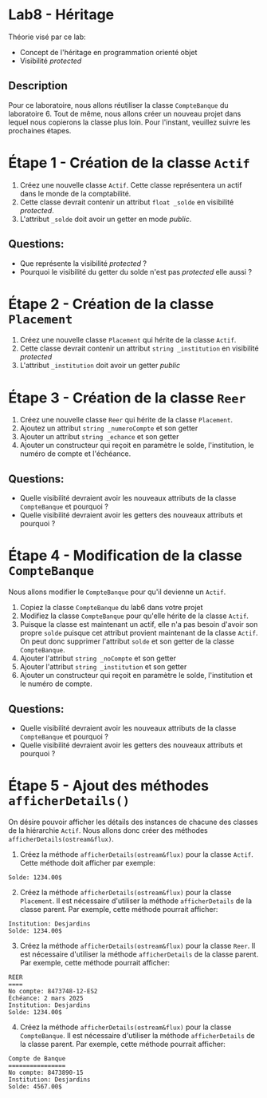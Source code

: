 # Lab8 - Héritage

Théorie visé par ce lab:
- Concept de l'héritage en programmation orienté objet
- Visibilité *protected*

## Description
Pour ce laboratoire, nous allons réutiliser la classe `CompteBanque` du laboratoire 6.  Tout de même, nous allons créer un nouveau projet dans lequel nous copierons la classe plus loin.  Pour l'instant, veuillez suivre les prochaines étapes.

# Étape 1 - Création de la classe `Actif`
1. Créez une nouvelle classe `Actif`.  Cette classe représentera un actif dans le monde de la comptabilité.
2. Cette classe devrait contenir un attribut `float _solde` en visibilité *protected*.  
3. L'attribut `_solde` doit avoir un getter en mode *public*.  

## Questions:
- Que représente la visibilité *protected* ? 
- Pourquoi le visibilité du getter du solde n'est pas *protected* elle aussi ? 

# Étape 2 - Création de la classe `Placement`
1. Créez une nouvelle classe `Placement` qui hérite de la classe `Actif`.  
2. Cette classe devrait contenir un attribut `string _institution` en visibilité *protected*
3. L'attribut `_institution` doit avoir un getter *public*

# Étape 3 - Création de la classe `Reer` 
1. Créez une nouvelle classe `Reer` qui hérite de la classe `Placement`.  
2. Ajoutez un attribut `string _numeroCompte` et son getter
3. Ajouter un attribut `string _echance` et son getter
4. Ajouter un constructeur qui reçoit en paramètre le solde, l'institution, le numéro de compte et l'échéance. 

## Questions: 
- Quelle visibilité devraient avoir les nouveaux attributs de la classe `CompteBanque` et pourquoi ? 
- Quelle visibilité devraient avoir les getters des nouveaux attributs et pourquoi ? 

# Étape 4 - Modification de la classe `CompteBanque`
Nous allons modifier le `CompteBanque` pour qu'il devienne un `Actif`.
1. Copiez la classe `CompteBanque` du lab6 dans votre projet
2. Modifiez la classe `CompteBanque` pour qu'elle hérite de la classe `Actif`.  
3. Puisque la classe est maintenant un actif, elle n'a pas besoin d'avoir son propre `solde` puisque cet attribut provient maintenant de la classe `Actif`.  On peut donc supprimer l'attribut `solde` et son getter de la classe `CompteBanque`.
4. Ajouter l'attribut `string _noCompte` et son getter
5. Ajouter l'attribut `string _institution` et son getter
6. Ajouter un constructeur qui reçoit en paramètre le solde, l'institution et le numéro de compte.

## Questions: 
- Quelle visibilité devraient avoir les nouveaux attributs de la classe `CompteBanque` et pourquoi ? 
- Quelle visibilité devraient avoir les getters des nouveaux attributs et pourquoi ? 

# Étape 5 - Ajout des méthodes `afficherDetails()`
On désire pouvoir afficher les détails des instances de chacune des classes de la hiérarchie `Actif`. Nous allons donc créer des méthodes `afficherDetails(ostream&flux)`.  
1. Créez la méthode `afficherDetails(ostream&flux)` pour la classe `Actif`.  Cette méthode doit afficher par exemple: 
```
Solde: 1234.00$
```
2. Créez la méthode `afficherDetails(ostream&flux)` pour la classe `Placement`.  Il est nécessaire d'utiliser la méthode `afficherDetails` de la classe parent.  Par exemple, cette méthode pourrait afficher:
```
Institution: Desjardins
Solde: 1234.00$
```
3. Créez la méthode `afficherDetails(ostream&flux)` pour la classe `Reer`.  Il est nécessaire d'utiliser la méthode `afficherDetails` de la classe parent.  Par exemple, cette méthode pourrait afficher:
```
REER
====
No compte: 8473748-12-ES2
Échéance: 2 mars 2025
Institution: Desjardins
Solde: 1234.00$
```
4. Créez la méthode `afficherDetails(ostream&flux)` pour la classe `CompteBanque`.  Il est nécessaire d'utiliser la méthode `afficherDetails` de la classe parent.  Par exemple, cette méthode pourrait afficher:
```
Compte de Banque
================
No compte: 8473890-15
Institution: Desjardins
Solde: 4567.00$
```

